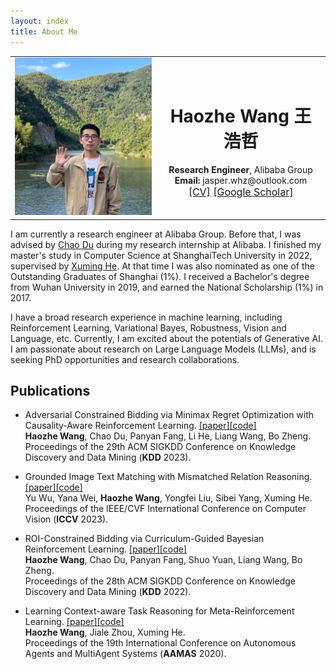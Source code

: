 ```yaml
---
layout: index
title: About Me
---
```

  <table>
  <tbody><tr>
  <td><img width="300px" src=assets/image/photo2.JPG>
  </td>
    <td style="padding:10px">
    <center>
    <h1>Haozhe Wang 王浩哲</h1>
    <b>Research Engineer</b>, Alibaba Group<br>
<b> Email:</b> jasper.whz@outlook.com<br>
    <span style="font-size:16px">
      <a href="cv/cv.comp.pdf">[CV]</a>
      <a href="https://scholar.google.com/citations?hl=zh-CN&view_op=list_works&gmla=AH70aAXKjDjD1F_ZuFCn33pqS74ls-xL4AzvZhlpBKNUNl3A6PwinXFgpnF05TpLuQ-HviTC9Jvc5jk22Rn08Ong3wW-DfgCEyUzXoMVG84lsCuPs-p4FEFH74-9oPrRmt8&user=V96YGIMAAAAJ">[Google Scholar]</a>
    </span>
    </center>
    </td>
  </tr>
  </tbody></table>

I am currently a research engineer at Alibaba Group.
Before that, I was advised by [Chao Du](https://duchao0726.github.io/) during my research internship at Alibaba.
I finished my master's study in Computer Science at ShanghaiTech University in 2022, supervised by [Xuming He](https://faculty.sist.shanghaitech.edu.cn/faculty/hexm/index.html).
At that time I was also nominated as
one of the Outstanding Graduates of Shanghai (1%).
I received a Bachelor's degree from Wuhan University in 2019, and earned the National Scholarship (1%) in 2017.

I have a broad research experience in machine learning, including
Reinforcement Learning, Variational Bayes, Robustness, Vision and Language, etc.
Currently, I am excited about the potentials of Generative AI. I am passionate about research on Large Language Models (LLMs),
and is seeking PhD opportunities and research collaborations.

## Publications

- Adversarial Constrained Bidding via Minimax Regret Optimization with Causality-Aware Reinforcement Learning. [[paper]](https://dl.acm.org/doi/10.1145/3580305.3599254)[[code]]()\
**Haozhe Wang**, Chao Du, Panyan Fang, Li He, Liang Wang, Bo Zheng. \
Proceedings of the 29th ACM SIGKDD Conference on Knowledge Discovery and Data Mining (**KDD** 2023).


- Grounded Image Text Matching with Mismatched Relation Reasoning. [[paper]](https://openaccess.thecvf.com/content/ICCV2023/html/Wu_Grounded_Image_Text_Matching_with_Mismatched_Relation_Reasoning_ICCV_2023_paper.html)[[code]]()\
Yu Wu, Yana Wei, **Haozhe Wang**, Yongfei Liu, Sibei Yang, Xuming He.\
Proceedings of the IEEE/CVF International Conference on Computer Vision (**ICCV** 2023).


- ROI-Constrained Bidding via Curriculum-Guided Bayesian Reinforcement Learning. [[paper]](https://dl.acm.org/doi/10.1145/3534678.3539211)[[code]](https://github.com/HaozheJasper/CBRL_KDD22)\
**Haozhe Wang**, Chao Du, Panyan Fang, Shuo Yuan, Liang Wang, Bo Zheng. \
Proceedings of the 28th ACM SIGKDD Conference on Knowledge Discovery and Data Mining (**KDD** 2022).



- Learning Context-aware Task Reasoning for Meta-Reinforcement Learning. [[paper]](https://dl.acm.org/doi/10.5555/3398761.3398927)[[code]](https://github.com/HaozheJasper/CASTR)\
**Haozhe Wang**, Jiale Zhou, Xuming He.\
Proceedings of the 19th International Conference on Autonomous Agents and MultiAgent Systems (**AAMAS** 2020).

